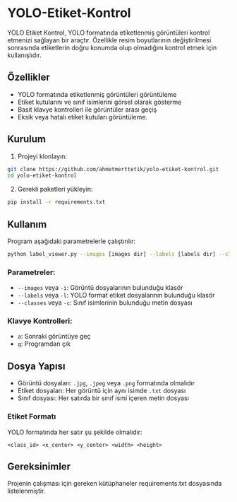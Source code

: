 # YOLO-Etiket-Kontrol

YOLO Etiket Kontrol, YOLO formatında etiketlenmiş görüntüleri kontrol etmenizi sağlayan bir araçtır. Özellikle resim boyutlarının değiştirilmesi sonrasında etiketlerin doğru konumda olup olmadığını kontrol etmek için kullanışlıdır.

## Özellikler

- YOLO formatında etiketlenmiş görüntüleri görüntüleme
- Etiket kutularını ve sınıf isimlerini görsel olarak gösterme
- Basit klavye kontrolleri ile görüntüler arası geçiş
- Eksik veya hatalı etiket kutuları görüntüleme.

## Kurulum

1. Projeyi klonlayın:
```bash
git clone https://github.com/ahmetmerttetik/yolo-etiket-kontrol.git
cd yolo-etiket-kontrol
```

2. Gerekli paketleri yükleyin:
```bash
pip install -r requirements.txt
```

## Kullanım

Program aşağıdaki parametrelerle çalıştırılır:

```bash
python label_viewer.py --images [images dir] --labels [labels dir] --classes [classes.txt path]
```

### Parametreler:

- `--images` veya `-i`: Görüntü dosyalarının bulunduğu klasör
- `--labels` veya `-l`: YOLO format etiket dosyalarının bulunduğu klasör
- `--classes` veya `-c`: Sınıf isimlerinin bulunduğu metin dosyası

### Klavye Kontrolleri:

- `a`: Sonraki görüntüye geç
- `q`: Programdan çık

## Dosya Yapısı

- Görüntü dosyaları: `.jpg`, `.jpeg` veya `.png` formatında olmalıdır
- Etiket dosyaları: Her görüntü için aynı isimde `.txt` dosyası
- Sınıf dosyası: Her satırda bir sınıf ismi içeren metin dosyası

### Etiket Formatı
YOLO formatında her satır şu şekilde olmalıdır:
```
<class_id> <x_center> <y_center> <width> <height>
```

## Gereksinimler

Projenin çalışması için gereken kütüphaneler requirements.txt dosyasında listelenmiştir.
